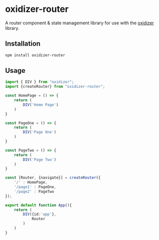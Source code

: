 # oxidizer-router
A router component & state management library for use with the [oxidizer](https://github.com/michaelmunson/oxidizer#readme) library. 


## Installation
```bash
npm install oxidizer-router
```


## Usage

```typescript
import { DIV } from "oxidizer";
import {createRouter} from "oxidizer-router";

const HomePage = () => {
    return (
        DIV('Home Page')
    )
}

const PageOne = () => {
    return (
        DIV('Page One')
    )
}

const PageTwo = () => {
    return (
        DIV('Page Two')
    )
}

const [Router, {navigate}] = createRouter({
    '/' : HomePage,
    '/page1' : PageOne,
    '/page2' : PageTwo
});

export default function App(){
    return (
        DIV({id:'app'},
            Router
        )
    )
}
```
